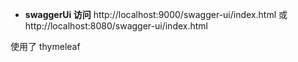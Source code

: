 - **swaggerUi 访问**
  http://localhost:9000/swagger-ui/index.html
  或
  http://localhost:8080/swagger-ui/index.html

使用了 thymeleaf
